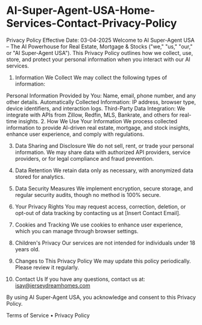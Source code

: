 # AI-Super-Agent-USA-Home-Services-Contact-Privacy-Policy

Privacy Policy
Effective Date: 03-04-2025
Welcome to AI Super-Agent USA – The AI Powerhouse for Real Estate, Mortgage & Stocks ("we," "us," "our," or "AI Super-Agent USA"). This Privacy Policy outlines how we collect, use, store, and protect your personal information when you interact with our AI services.

1. Information We Collect
We may collect the following types of information:

Personal Information Provided by You: Name, email, phone number, and any other details.
Automatically Collected Information: IP address, browser type, device identifiers, and interaction logs.
Third-Party Data Integration: We integrate with APIs from Zillow, Redfin, MLS, Bankrate, and others for real-time insights.
2. How We Use Your Information
We process collected information to provide AI-driven real estate, mortgage, and stock insights, enhance user experience, and comply with regulations.

3. Data Sharing and Disclosure
We do not sell, rent, or trade your personal information. We may share data with authorized API providers, service providers, or for legal compliance and fraud prevention.

4. Data Retention
We retain data only as necessary, with anonymized data stored for analytics.

5. Data Security Measures
We implement encryption, secure storage, and regular security audits, though no method is 100% secure.

6. Your Privacy Rights
You may request access, correction, deletion, or opt-out of data tracking by contacting us at [Insert Contact Email].

7. Cookies and Tracking
We use cookies to enhance user experience, which you can manage through browser settings.

8. Children's Privacy
Our services are not intended for individuals under 18 years old.

9. Changes to This Privacy Policy
We may update this policy periodically. Please review it regularly.

10. Contact Us
If you have any questions, contact us at: isay@jerseydreamhomes.com

By using AI Super-Agent USA, you acknowledge and consent to this Privacy Policy.

Terms of Service • Privacy Policy
